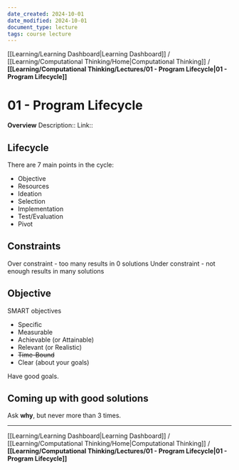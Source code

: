 ```yaml
---
date_created: 2024-10-01
date_modified: 2024-10-01
document_type: lecture
tags: course lecture
---
```

[[Learning/Learning Dashboard|Learning Dashboard]] / [[Learning/Computational Thinking/Home|Computational Thinking]] / **[[Learning/Computational Thinking/Lectures/01 - Program Lifecycle|01 - Program Lifecycle]]**
# 01 - Program Lifecycle
**Overview**
Description:: 
Link:: 

## Lifecycle

There are 7 main points in the cycle:
- Objective
- Resources
- Ideation
- Selection
- Implementation
- Test/Evaluation
- Pivot

## Constraints

Over constraint - too many results in 0 solutions
Under constraint - not enough results in many solutions

## Objective

SMART objectives
- Specific
- Measurable
- Achievable (or Attainable)
- Relevant (or Realistic)
- ~~Time-Bound~~
- Clear (about your goals)

Have good goals.

## Coming up with good solutions

Ask **why**, but never more than 3 times.

---
[[Learning/Learning Dashboard|Learning Dashboard]] / [[Learning/Computational Thinking/Home|Computational Thinking]] / **[[Learning/Computational Thinking/Lectures/01 - Program Lifecycle|01 - Program Lifecycle]]**

